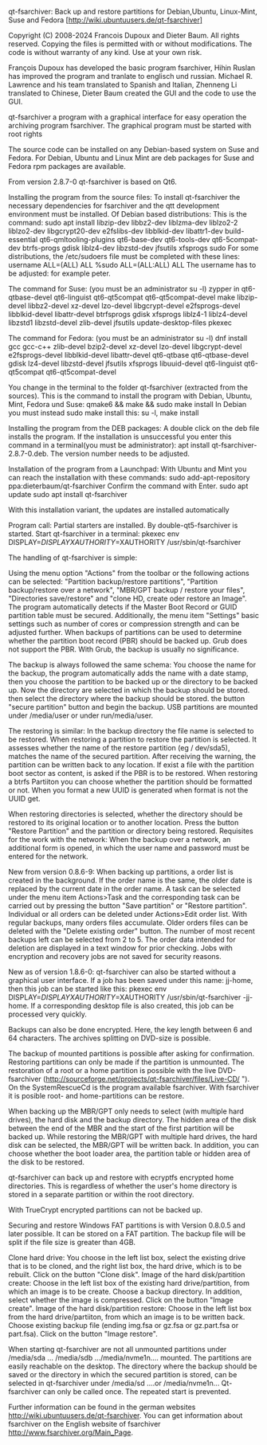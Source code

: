 qt-fsarchiver: Back up and restore partitions for Debian,Ubuntu, Linux-Mint, Suse and Fedora [http://wiki.ubuntuusers.de/qt-fsarchiver]

Copyright (C) 2008-2024 Francois Dupoux and Dieter Baum.  All rights reserved.
Copying the files is permitted with or without modifications. The code is without warranty of any kind. Use at your own risk.

François Dupoux has developed the basic program fsarchiver, Hihin Ruslan has improved the program and tranlate to englisch und russian. Michael R. Lawrence and his team translated to Spanish and Italian, Zhenneng Li translated to Chinese, Dieter Baum created the GUI and the code to use the GUI.

qt-fsarchiver a program with a graphical interface for easy operation the archiving program fsarchiver.
The graphical program must be started with root rights

The source code can be installed on any Debian-based system on Suse and Fedora.
For Debian, Ubuntu and Linux Mint are deb packages for Suse and Fedora rpm packages are available.

From version 2.8.7-0 qt-fsarchiver is based on Qt6.

Installing the program from the source files:
To install qt-fsarchiver the necessary dependencies for fsarchiver and the qtt development environment must be installed.
Of Debian based distributions: This is the command:
sudo apt install libzip-dev libbz2-dev liblzma-dev liblzo2-2 liblzo2-dev libgcrypt20-dev e2fslibs-dev libblkid-dev libattr1-dev build-essential qt6-qmltooling-plugins qt6-base-dev qt6-tools-dev qt6-5compat-dev btrfs-progs gdisk liblz4-dev libzstd-dev jfsutils xfsprogs sudo 
For some distributions, the /etc/sudoers file must be completed with these lines:
username ALL=(ALL) ALL 
%sudo	ALL=(ALL:ALL) ALL
The username has to be adjusted: for example peter.

The command for Suse: (you must be an administrator su -l) zypper in qt6-qtbase-devel qt6-linguist qt6-qt5compat qt6-qt5compat-devel make libzip-devel libbz2-devel xz-devel lzo-devel libgcrypt-devel e2fsprogs-devel libblkid-devel libattr-devel btrfsprogs gdisk  xfsprogs liblz4-1 liblz4-devel libzstd1 libzstd-devel zlib-devel jfsutils update-desktop-files pkexec

The command for Fedora: (you must be an administrator su -l) dnf install  gcc gcc-c++ zlib-devel bzip2-devel xz-devel lzo-devel libgcrypt-devel e2fsprogs-devel libblkid-devel libattr-devel qt6-qtbase qt6-qtbase-devel gdisk lz4-devel libzstd-devel jfsutils xfsprogs libuuid-devel qt6-linguist qt6-qt5compat qt6-qt5compat-devel

You change in the terminal to the folder qt-fsarchiver (extracted from the sources).
This is the command to install the program with Debian, Ubuntu, Mint, Fedora und Suse: qmake6 && make && sudo make install
In Debian you must instead sudo make install this: su -l, make install

Installing the program from the DEB packages:
A double click on the deb file installs the program.
If the installation is unsuccessful you enter this command in a terminal(you must be administrator): apt install qt-fsarchiver-2.8.7-0.deb. The version number needs to be adjusted.

Installation of the program from a Launchpad:
With Ubuntu and Mint you can reach the installation with these commands:
sudo add-apt-repository ppa:dieterbaum/qt-fsarchiver
Confirm the command with Enter.
sudo apt update
sudo apt install qt-fsarchiver

With this installation variant, the updates are installed automatically

Program call:
Partial starters are installed. By double-qt5-fsarchiver is started.
Start qt-fsarchiver in a terminal: pkexec env DISPLAY=$DISPLAY XAUTHORITY=$XAUTHORITY /usr/sbin/qt-fsarchiver

The handling of qt-fsarchiver is simple:

Using the menu option "Actions" from the toolbar or the following actions can be selected:
"Partition backup/restore partitions", "Partition backup/restore over a network", "MBR/GPT backup / restore your files", "Directories save/restore" and "clone HD, create oder restore an Image".
The program automatically detects if the Master Boot Record or GUID partition table must be secured.
Additionally, the menu item "Settings" basic settings such as number of cores or compression strength and can be adjusted further.
When backups of partitions can be used to determine whether the partition boot record (PBR) should be backed up. Grub does not support the PBR. With Grub, the backup is usually no significance.

The backup is always followed the same schema: You choose the name for the backup, the program automatically adds the name with a date stamp, then you choose the partition to be backed up or the directory to be backed up. Now the directory are selected in which the backup should be stored. then select the directory where the backup should be stored. the button "secure partition" button and begin the backup.
USB partitions are mounted under /media/user or under run/media/user.

The restoring is similar: In the backup directory the file name is selected to be restored. When restoring a partition to restore the partition is selected. It assesses whether the name of the restore partition (eg / dev/sda5), matches the name of the secured partition. After receiving the warning, the partition can be written back to any location. If exist a file with the partition boot sector as content, is asked if the PBR is to be restored.
When restoring a btrfs Partiiton you can choose whether the partition should be formatted or not. When you format a new UUID is generated when format is not the UUID get.

When restoring directories is selected, whether the directory should be restored to its original location or to another location. Press the  button "Restore Partition" and the partition or directory being restored.
Requisites for the work with the network:
When the backup over a network, an additional form is opened, in which the user name and password must be entered for the network. 

New from version 0.8.6-9:
When backing up partitions, a order list is created in the background. If the order name is the same, the older date is replaced by the current date in the order name.
A task can be selected under the menu item Actions>Task and the corresponding task can be carried out by pressing the button "Save partition" or "Restore partition".
Individual or all orders can be deleted under Actions>Edit order list.
With regular backups, many orders files accumulate. Older orders files can be deleted with the "Delete existing order" button. The number of most recent backups left can be selected from 2 to 5. The order data intended for deletion are displayed in a text window for prior checking.
Jobs with encryption and recovery jobs are not saved for security reasons.

New as of version 1.8.6-0: 
qt-fsarchiver can also be started without a graphical user interface.
If a job has been saved under this name: jj-home, then this job can be started like this: pkexec env DISPLAY=$DISPLAY XAUTHORITY=$XAUTHORITY /usr/sbin/qt-fsarchiver -jj-home.
If a corresponding desktop file is also created, this job can be processed very quickly.

Backups can also be done encrypted. Here, the key length between 6 and 64 characters. The archives splitting on DVD-size is possible.

The backup of mounted partitions is possible after asking for confirmation. Restoring partitions can only be made ​​if the partition is unmounted.
The restoration of a root or a home partition is possible with the live DVD-fsarchiver (http://sourceforge.net/projects/qt-fsarchiver/files/Live-CD/ ").
On the SystemRescueCd is the program available fsarchiver. With fsarchiver it is posible root- and home-partitions can be restore​​.

When backing up the MBR/GPT only needs to select (with multiple hard drives), the hard disk and the backup directory. The hidden area of ​​the disk between the end of the MBR and the start of the first partition will be backed up. While restoring the MBR/GPT with multiple hard drives, the hard disk can be selected, the MBR/GPT will be written back. In addition, you can choose whether the boot loader area, the partition table or hidden area of ​​the disk to be restored.

qt-fsarchiver  can back up and restore with ecryptfs encrypted home directories. This is regardless of whether the user's home directory is stored in a separate partition or within the root directory.

With TrueCrypt encrypted partitions can not be backed up.

Securing and restore Windows FAT partitions is with Version 0.8.0.5 and later possible. It can be stored on a FAT partition. The backup file will be split if the file size is greater than 4GB.

Clone hard drive: You choose in the left list box, select the existing drive that is to be cloned, and the right list box, the hard drive, which is to be rebuilt. Click on the button "Clone disk".
Image of the hard disk/partition create:
Choose in the left list box of the existing hard drive/partition, from which an image is to be create. Choose a backup directory. In addition, select whether the image is compressed. Click on the button "Image create".
Image of the hard disk/partition restore:
Choose in the left list box from the hard drive/partiiton, from which an image is to be written back. Choose existing backup file (ending img.fsa or gz.fsa or gz.part.fsa or part.fsa). Click on the button "Image restore".

When starting qt-fsarchiver are not all unmounted partitions under /media/sda ... /media/sdb .../media/nvme1n.... mounted. The partitions are easily reachable on the desktop. The directory where the backup should be saved or the directory in which the secured partition is stored, can be selected in qt-fsarchiver under /media/sd ....or /media/nvme1n... 
Qt-fsarchiver can only be called once. The repeated start is prevented.

Further information can be found in the german websites http://wiki.ubuntuusers.de/qt-fsarchiver.
You can get information about fsarchiver on the English website of fsarchiver http://www.fsarchiver.org/Main_Page.


